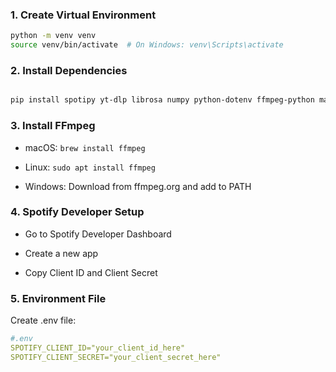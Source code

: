 ### 1. Create Virtual Environment
```bash
python -m venv venv
source venv/bin/activate  # On Windows: venv\Scripts\activate
```

### 2. Install Dependencies
```bash

pip install spotipy yt-dlp librosa numpy python-dotenv ffmpeg-python matplotlib
```

### 3. Install FFmpeg

- macOS: `brew install ffmpeg`

- Linux: `sudo apt install ffmpeg`

- Windows: Download from ffmpeg.org and add to PATH

### 4. Spotify Developer Setup

- Go to Spotify Developer Dashboard

- Create a new app

- Copy Client ID and Client Secret

### 5. Environment File

Create .env file:
```yml
#.env
SPOTIFY_CLIENT_ID="your_client_id_here"
SPOTIFY_CLIENT_SECRET="your_client_secret_here"
```
